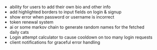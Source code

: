 - ability for users to add their own bio and other info
- add highlighted borders to input fields on login & signup
- show error when password or username is incorrect
- token renewal system
- ai or some markov chain to generate random names for the fetched daily cats
- Login attempt calculator to cause cooldown on too many login requests
- client notifications for graceful error handling
